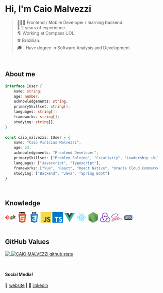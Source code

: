 # Hi, I'm Caio Malvezzi <br>
> 👩🏼‍💻 Frontend / Mobile Developer / learning backend. <br>
> 🥈 2 years of experience. <br>
> 🌎 Working at Compass UOL. <br>
> ⚽ Brazilian. <br>
> 🎓 I Have degree in Software Analysis and Development

<br>

## About me

```typescript
interface IUser {
    name: string;
    age: number;
    acknowledgements: string;
    primarySkillset: string[];
    languages: string[];
    frameworks: string[];
    studying: string[];
}

const caio_malvezzi: IUser = {
    name: "Caio Vinícius Malvezzi",
    age: 23,
    acknowledgements: "Frontend Developer",
    primarySkillset: ["Problem Solving", "Creativity", "Leadership skills", "Teamwork"],
    languages: ["Javascript", "Typescript"],
    frameworks: ["Vue", "React", "React Native", "Oracle Cloud Commerce", "Open Storefront Framework"],
    studying: ["Backend", "Java", "Spring Boot"]
}
```

<br>

## **Knowledge**  

<div>
    <code><img height="35" src="https://raw.githubusercontent.com/github/explore/80688e429a7d4ef2fca1e82350fe8e3517d3494d/topics/git/git.png"></code>
    <code><img height="35" src="https://raw.githubusercontent.com/github/explore/80688e429a7d4ef2fca1e82350fe8e3517d3494d/topics/html/html.png"></code>
    <code><img height="35" src="https://raw.githubusercontent.com/github/explore/80688e429a7d4ef2fca1e82350fe8e3517d3494d/topics/css/css.png"></code>
    <code><img height="35" src="https://raw.githubusercontent.com/github/explore/80688e429a7d4ef2fca1e82350fe8e3517d3494d/topics/javascript/javascript.png"></code>
    <code><img height="35" src="https://raw.githubusercontent.com/github/explore/80688e429a7d4ef2fca1e82350fe8e3517d3494d/topics/typescript/typescript.png"></code>
    <code><img height="35" src="https://raw.githubusercontent.com/github/explore/80688e429a7d4ef2fca1e82350fe8e3517d3494d/topics/vue/vue.png"></code>
    <code><img height="35" src="https://raw.githubusercontent.com/github/explore/80688e429a7d4ef2fca1e82350fe8e3517d3494d/topics/react/react.png"></code>
    <code><img height="35" src="https://raw.githubusercontent.com/github/explore/80688e429a7d4ef2fca1e82350fe8e3517d3494d/topics/nodejs/nodejs.png"></code>
    <code><img height="35" src="https://raw.githubusercontent.com/github/explore/80688e429a7d4ef2fca1e82350fe8e3517d3494d/topics/redux/redux.png"></code>
    <code><img height="35" src="https://raw.githubusercontent.com/github/explore/80688e429a7d4ef2fca1e82350fe8e3517d3494d/topics/sass/sass.png"></code>
    <code><img height="35" src="https://raw.githubusercontent.com/github/explore/80688e429a7d4ef2fca1e82350fe8e3517d3494d/topics/less/less.png"></code>
</div>

<br>

## **GitHub Values**

<a href="https://github.com/malvezzidatr">
  <img align="center" src="https://github-readme-stats-sigma-five.vercel.app/api/top-langs/?username=malvezzidatr&theme=dracula&hide_langs_below=1" height="220" />
</a>

<a href="https://github.com/malvezzidatr">
   <img align="center" src="https://github-readme-stats-sigma-five.vercel.app/api?username=malvezzidatr&show_icons=true&theme=dracula&include_all_commits=true&count_private=true"     alt="CAIO MALVEZZI github stats" height="220" />
</a>

[website]: https://httpstatusdogs.com/404-not-found
[linkedin]: https://www.linkedin.com/in/caiomalvezzi/
<br>

#### Social Media!

🏡 [website][website] **|** 👔 [linkedin][linkedin]
